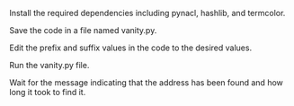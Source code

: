 Install the required dependencies including pynacl, hashlib, and termcolor.

Save the code in a file named vanity.py.

Edit the prefix and suffix values in the code to the desired values.

Run the vanity.py file.

Wait for the message indicating that the address has been found and how long it took to find it.
